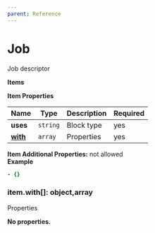 ```yaml
---
parent: Reference
---
```


# Job

Job descriptor


**Items**

**Item Properties**

|Name|Type|Description|Required|
|----|----|-----------|--------|
|**uses**|`string`|Block type<br/>|yes|
|[**with**](#itemwith)|`array`|Properties<br/>|yes|

**Item Additional Properties:** not allowed  
**Example**

```yaml
- {}

```

<a name="itemwith"></a>
### item\.with\[\]: object,array

Properties


**No properties.**


